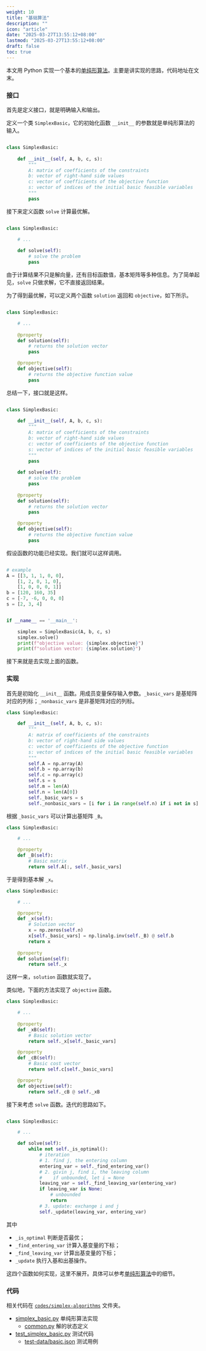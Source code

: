 ```yaml
---
weight: 10
title: "基础算法"
description: ""
icon: "article"
date: "2025-03-27T13:55:12+08:00"
lastmod: "2025-03-27T13:55:12+08:00"
draft: false
toc: true
---
```


本文用 Python 实现一个基本的[单纯形算法](../simplex)。主要是讲实现的思路，代码地址在文末。


### 接口

首先是定义接口，就是明确输入和输出。

定义一个类 `SimplexBasic`，它的初始化函数 `__init__`  的参数就是单纯形算法的输入。

```python

class SimplexBasic:
    
    def __init__(self, A, b, c, s):
        """
        A: matrix of coefficients of the constraints
        b: vector of right-hand side values
        c: vector of coefficients of the objective function
        s: vector of indices of the initial basic feasible variables
        """
        pass
```

接下来定义函数  `solve` 计算最优解。

```python

class SimplexBasic:

    # ...
        
    def solve(self):
        # solve the problem
        pass
```

由于计算结果不只是解向量，还有目标函数值，基本矩阵等多种信息。为了简单起见，`solve` 只做求解，它不直接返回结果。

为了得到最优解，可以定义两个函数  `solution` 返回和 `objective`，如下所示。

```python

class SimplexBasic:

    # ...
    
    @property
    def solution(self):
        # returns the solution vector
        pass

    @property
    def objective(self):
        # returns the objective function value
        pass
```

总结一下，接口就是这样。

```python

class SimplexBasic:
    
    def __init__(self, A, b, c, s):
        """
        A: matrix of coefficients of the constraints
        b: vector of right-hand side values
        c: vector of coefficients of the objective function
        s: vector of indices of the initial basic feasible variables
        """
        pass
        
    def solve(self):
        # solve the problem
        pass
        
    @property
    def solution(self):
        # returns the solution vector
        pass

    @property
    def objective(self):
        # returns the objective function value
        pass
```

假设函数的功能已经实现。我们就可以这样调用。

```python

# example
A = [[3, 1, 1, 0, 0], 
    [1, 2, 0, 1, 0], 
    [1, 0, 0, 0, 1]]
b = [120, 160, 35]
c = [-7, -6, 0, 0, 0]
s = [2, 3, 4]


if __name__ == '__main__':

    simplex = SimplexBasic(A, b, c, s)
    simplex.solve()
    print(f"objective value: {simplex.objective}")
    print(f"solution vector: {simplex.solution}")
```

接下来就是去实现上面的函数。

### 实现

首先是初始化 `__init__` 函数。用成员变量保存输入参数。`_basic_vars` 是基矩阵对应的列标；`_nonbasic_vars` 是非基矩阵对应的列标。

```python
class SimplexBasic:

    def __init__(self, A, b, c, s):
        """
        A: matrix of coefficients of the constraints
        b: vector of right-hand side values
        c: vector of coefficients of the objective function
        s: vector of indices of the initial basic feasible variables
        """
        self.A = np.array(A)
        self.b = np.array(b)
        self.c = np.array(c)
        self.s = s
        self.m = len(A)
        self.n = len(A[0])
        self._basic_vars = s
        self._nonbasic_vars = [i for i in range(self.n) if i not in s]
```

根据 `_basic_vars` 可以计算出基矩阵 `_B`。

```python
class SimplexBasic:

    # ...

    @property
    def _B(self):
        # Basic matrix
        return self.A[:, self._basic_vars]
```

于是得到基本解 `_x`。

```python
class SimplexBasic:

    # ...

    @property
    def _x(self):
        # Solution vector
        x = np.zeros(self.n)
        x[self._basic_vars] = np.linalg.inv(self._B) @ self.b
        return x
        
    @property
    def solution(self):
        return self._x
```
这样一来，`solution` 函数就实现了。

类似地，下面的方法实现了 `objective` 函数。

```python
class SimplexBasic:

    # ...
    
    @property
    def _xB(self):
        # Basic solution vector
        return self._x[self._basic_vars]

    @property
    def _cB(self):
        # Basic cost vector
        return self.c[self._basic_vars]

    @property
    def objective(self):
        return self._cB @ self._xB
```

接下来考虑 `solve` 函数。迭代的思路如下。

```python

class SimplexBasic:

    # ...

    def solve(self):
        while not self._is_optimal():
            # iteration
            # 1. find j, the entering column
            entering_var = self._find_entering_var()
            # 2. givin j, find i, the leaving column 
            #    if unbounded, let i = None
            leaving_var = self._find_leaving_var(entering_var)
            if leaving_var is None:
                # unbounded
                return
            # 3. update: exchange i and j
            self._update(leaving_var, entering_var)
```

其中

* `_is_optimal` 判断是否最优；
* `_find_entering_var` 计算入基变量的下标；
* `_find_leaving_var` 计算出基变量的下标；
* `_update` 执行入基和出基操作。

这四个函数如何实现，这里不展开。具体可以参考[单纯形算法](../simplex)中的细节。

### 代码

相关代码在 [`codes/simplex-algorithms`](https://github.com/xianqiu/linear-programming/tree/main/codes/simplex-algorithms) 文件夹。

* [simplex_basic.py](https://github.com/xianqiu/linear-programming/blob/main/codes/simplex-algorithms/simplex_basic.py) 单纯形算法实现
	* [common.py](https://github.com/xianqiu/linear-programming/blob/main/codes/simplex-algorithms/common.py) 解的状态定义
* [test_simplex_basic.py](https://github.com/xianqiu/linear-programming/blob/main/codes/simplex-algorithms/test_simplex_basic.py) 测试代码
	* [test-data/basic.json](https://github.com/xianqiu/linear-programming/blob/main/codes/simplex-algorithms/test-data/basic.json)  测试用例
